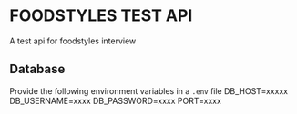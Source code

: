 # FOODSTYLES TEST API
A test api for foodstyles interview

## Database
Provide the following environment variables in a `.env` file
DB_HOST=xxxxx
DB_USERNAME=xxxx
DB_PASSWORD=xxxx
PORT=xxxx
